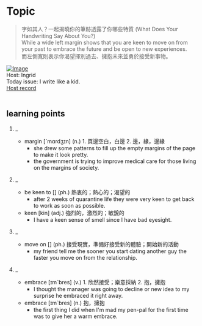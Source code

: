 # Topic

> 字如其人？一起揭曉你的筆跡透露了你哪些特質 (What Does Your Handwriting Say About You?) <br>
> While a wide left margin shows that you are keen to move on from your past to embrace the future and be open to new experiences. <br>
> 而左側寬則表示你渴望揮別過去、擁抱未來並勇於接受新事物。 <br>

[![Image](https://cdn.voicetube.com/assets/thumbnails/A7dwv7D_T5w.jpg)](https://www.youtube.com/embed/A7dwv7D_T5w?rel=0&showinfo=0&cc_load_policy=0&controls=1&autoplay=1&iv_load_policy=3&playsinline=1&wmode=transparent&start=239&end=248&enablejsapi=1&origin=https://tw.voicetube.com&widgetid=1)<br>
Host: Ingrid
<br>Today issue: I write like a kid.
<br>
[Host record](https://cdn.voicetube.com/everyday_records/4671/1600413445.mp3)
<br><br>
## learning points
1. _
	* margin [ˋmɑrdʒɪn] (n.) 1. 頁邊空白，白邊 2. 邊，緣，邊緣
		- she drew some patterns to fill up the empty margins of the page to make it look pretty.
		- the government is trying to improve medical care for those living on the margins of society.

2. _
	* be keen to [] (ph.) 熱衷的；熱心的；渴望的
		- after 2 weeks of quarantine life they were very keen to get back to work as soon as possible.
	* keen [kin] (adj.) 強烈的，激烈的；敏銳的
		- I have a keen sense of smell since I have bad eyesight.

3. _
	* move on  [] (ph.) 接受現實，準備好接受新的體驗；開始新的活動
		- my friend tell me the sooner you start dating another guy the faster you move on from the relationship.

4. _
	* embrace [ɪmˋbres] (v.) 1. 欣然接受；樂意採納 2. 抱，擁抱
		- I thought the manager was going to decline or new idea to my surprise he embraced it right away.
	* embrace [ɪmˋbres] (n.) 抱，擁抱
		- the first thing I did when I'm mad my pen-pal for the first time was to give her a warm embrace.
